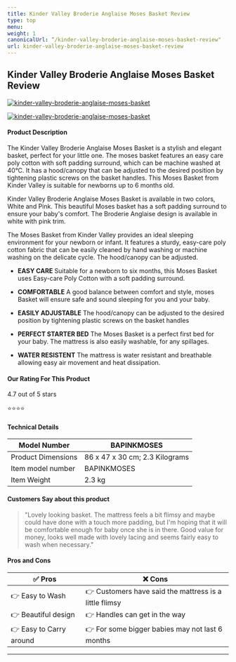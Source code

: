 ```yaml
---
title: Kinder Valley Broderie Anglaise Moses Basket Review
type: top
menu:
weight: 1
canonicalUrl: “/kinder-valley-broderie-anglaise-moses-basket-review"
url: kinder-valley-broderie-anglaise-moses-basket-review
---
```


## Kinder Valley Broderie Anglaise Moses Basket Review

[![kinder-valley-broderie-anglaise-moses-basket](<https://images-na.ssl-images-amazon.com/images/I/91aBNIs6MbL._AC_SX679_.jpg>)](<https://www.amazon.co.uk/Kinder-Valley-Broderie-Anglaise-Basket/dp/B00OHMH44M/?tag=cutemosesbaskets-21>)

[![kinder-valley-broderie-anglaise-moses-basket](</images/checkprice.webp>)](<https://www.amazon.co.uk/Kinder-Valley-Broderie-Anglaise-Basket/dp/B00OHMH44M/?tag=cutemosesbaskets-21>)

#### Product Description

The Kinder Valley Broderie Anglaise Moses Basket is a stylish and elegant basket, perfect for your little one. The moses basket features an easy care poly cotton with soft padding surround, which can be machine washed at 40°C. It has a hood/canopy that can be adjusted to the desired position by tightening plastic screws on the basket handles. This Moses Basket from Kinder Valley is suitable for newborns up to 6 months old.  

Kinder Valley Broderie Anglaise Moses Basket is available in two colors, White and Pink. This beautiful Moses basket has a soft padding surround to ensure your baby's comfort. The Broderie Anglaise design is available in white with pink trim.

The Moses Basket from Kinder Valley provides an ideal sleeping environment for your newborn or infant. It features a sturdy, easy-care poly cotton fabric that can be easily cleaned by hand washing or machine washing on the delicate cycle. The hood/canopy can be adjusted.


- **EASY CARE** Suitable for a newborn to six months, this Moses Basket uses Easy-care Poly Cotton with a soft padding surround.

- **COMFORTABLE** A good balance between comfort and style, moses Basket will ensure safe and sound sleeping for you and your baby.

- **EASILY ADJUSTABLE** The hood/canopy can be adjusted to the desired position by tightening plastic screws on the basket handles

- **PERFECT STARTER BED** The Moses Basket is a perfect first bed for your baby. The mattress is also easily washable, for any spillages.

- **WATER RESISTENT** The mattress is water resistant and breathable allowing easy air movement and heat dissipation.

#### Our Rating For This Product

4.7 out of 5 stars

⭐⭐⭐⭐

#### Technical Details

| Model Number       | BAPINKMOSES                    |
|--------------------|--------------------------------|
| Product Dimensions | 86 x 47 x 30 cm; 2.3 Kilograms |
| Item model number  | BAPINKMOSES                    |
| Item Weight        | 2.3 kg                         |

#### Customers Say about this product

>  "Lovely looking basket. The mattress feels a bit flimsy and maybe could have done with a touch more padding, but I'm hoping that it will be comfortable enough for baby once she is in there. Good value for money, looks well made with lovely lacing and seems fairly easy to wash when necessary."

#### Pros and Cons

| ✅  Pros | ❌ Cons |
|-|-|
| 👉 Easy to Wash  |👉 Customers have said the mattress is a little flimsy  |
| 👉 Beautiful design |👉 Handles can get in the way   |
| 👉 Easy to Carry around |👉 For some bigger babies may not last 6 months  |

---
